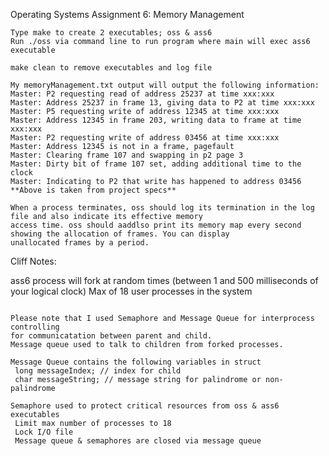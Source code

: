 Operating Systems
Assignment 6: Memory Management


~~~~~~~~~~~~~~~~~~~~~~~~~~~~~~~~~~~~~~~~~~~~~~~~~~~~~~~~~~~~~~~~~~~~~~~~~
Type make to create 2 executables; oss & ass6
Run ./oss via command line to run program where main will exec ass6 executable

make clean to remove executables and log file

My memoryManagement.txt output will output the following information:
Master: P2 requesting read of address 25237 at time xxx:xxx
Master: Address 25237 in frame 13, giving data to P2 at time xxx:xxx
Master: P5 requesting write of address 12345 at time xxx:xxx
Master: Address 12345 in frame 203, writing data to frame at time xxx:xxx
Master: P2 requesting write of address 03456 at time xxx:xxx
Master: Address 12345 is not in a frame, pagefault
Master: Clearing frame 107 and swapping in p2 page 3
Master: Dirty bit of frame 107 set, adding additional time to the clock
Master: Indicating to P2 that write has happened to address 03456
**Above is taken from project specs**

When a process terminates, oss should log its termination in the log file and also indicate its effective memory
access time. oss should aaddlso print its memory map every second showing the allocation of frames. You can display
unallocated frames by a period.

~~~~~~~~~~~~~~~~~~~~~~~~~~~~~~~~~~~~~~~~~~~~~~~~~~~~~~~~~~~~~~~~~~~~~~~~~
Cliff Notes:

ass6 process will fork at random times (between 1 and 500 milliseconds of your logical clock)
Max of 18 user processes in the system

~~~~~~~~~~~~~~~~~~~~~~~~~~~~~~~~~~~~~~~~~~~~~~~~~~~~~~~~~~~~~~~~~~~~~~~~~

Please note that I used Semaphore and Message Queue for interprocess controlling
for communicatation between parent and child.
Message queue used to talk to children from forked processes.

Message Queue contains the following variables in struct
 long messageIndex; // index for child
 char messageString; // message string for palindrome or non-palindrome

Semaphore used to protect critical resources from oss & ass6 executables
 Limit max number of processes to 18
 Lock I/O file
 Message queue & semaphores are closed via message queue

